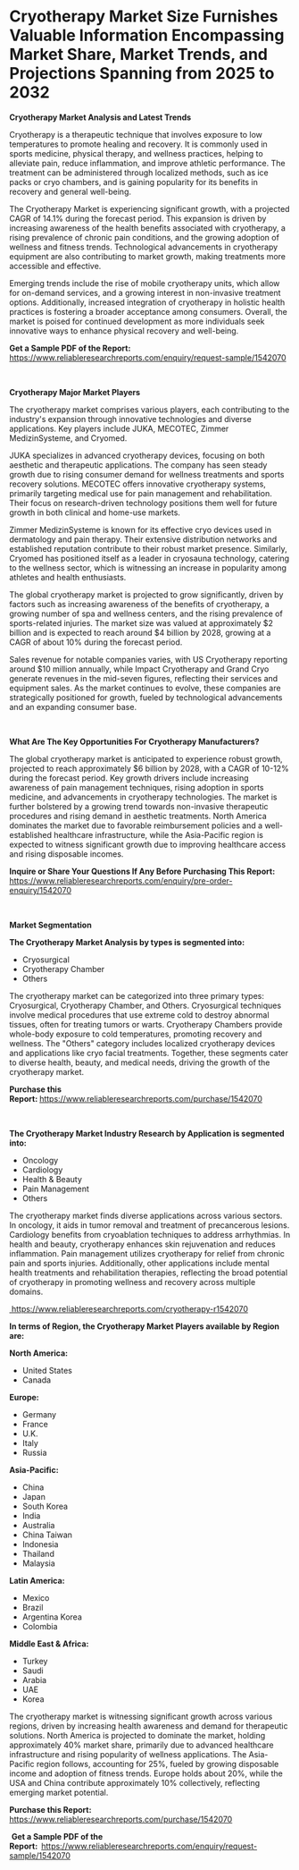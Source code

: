 <p><h1>Cryotherapy Market Size Furnishes Valuable Information Encompassing Market Share, Market Trends, and Projections Spanning from 2025 to 2032</h1></p><p><strong>Cryotherapy Market Analysis and Latest Trends</strong></p>
<p><p>Cryotherapy is a therapeutic technique that involves exposure to low temperatures to promote healing and recovery. It is commonly used in sports medicine, physical therapy, and wellness practices, helping to alleviate pain, reduce inflammation, and improve athletic performance. The treatment can be administered through localized methods, such as ice packs or cryo chambers, and is gaining popularity for its benefits in recovery and general well-being.</p><p>The Cryotherapy Market is experiencing significant growth, with a projected CAGR of 14.1% during the forecast period. This expansion is driven by increasing awareness of the health benefits associated with cryotherapy, a rising prevalence of chronic pain conditions, and the growing adoption of wellness and fitness trends. Technological advancements in cryotherapy equipment are also contributing to market growth, making treatments more accessible and effective.</p><p>Emerging trends include the rise of mobile cryotherapy units, which allow for on-demand services, and a growing interest in non-invasive treatment options. Additionally, increased integration of cryotherapy in holistic health practices is fostering a broader acceptance among consumers. Overall, the market is poised for continued development as more individuals seek innovative ways to enhance physical recovery and well-being.</p></p>
<p><strong>Get a Sample PDF of the Report:&nbsp;</strong> <a href="https://www.reliableresearchreports.com/enquiry/request-sample/1542070?utm_campaign=3359&utm_medium=2&utm_source=Github&utm_content=ia&utm_term=13042025&utm_id=cryotherapy">https://www.reliableresearchreports.com/enquiry/request-sample/1542070</a></p>
<p>&nbsp;</p>
<p><strong>Cryotherapy Major Market Players</strong></p>
<p><p>The cryotherapy market comprises various players, each contributing to the industry's expansion through innovative technologies and diverse applications. Key players include JUKA, MECOTEC, Zimmer MedizinSysteme, and Cryomed.</p><p>JUKA specializes in advanced cryotherapy devices, focusing on both aesthetic and therapeutic applications. The company has seen steady growth due to rising consumer demand for wellness treatments and sports recovery solutions. MECOTEC offers innovative cryotherapy systems, primarily targeting medical use for pain management and rehabilitation. Their focus on research-driven technology positions them well for future growth in both clinical and home-use markets.</p><p>Zimmer MedizinSysteme is known for its effective cryo devices used in dermatology and pain therapy. Their extensive distribution networks and established reputation contribute to their robust market presence. Similarly, Cryomed has positioned itself as a leader in cryosauna technology, catering to the wellness sector, which is witnessing an increase in popularity among athletes and health enthusiasts.</p><p>The global cryotherapy market is projected to grow significantly, driven by factors such as increasing awareness of the benefits of cryotherapy, a growing number of spa and wellness centers, and the rising prevalence of sports-related injuries. The market size was valued at approximately $2 billion and is expected to reach around $4 billion by 2028, growing at a CAGR of about 10% during the forecast period.</p><p>Sales revenue for notable companies varies, with US Cryotherapy reporting around $10 million annually, while Impact Cryotherapy and Grand Cryo generate revenues in the mid-seven figures, reflecting their services and equipment sales. As the market continues to evolve, these companies are strategically positioned for growth, fueled by technological advancements and an expanding consumer base.</p></p>
<p>&nbsp;</p>
<p><strong>What Are The Key Opportunities For Cryotherapy Manufacturers?</strong></p>
<p><p>The global cryotherapy market is anticipated to experience robust growth, projected to reach approximately $6 billion by 2028, with a CAGR of 10-12% during the forecast period. Key growth drivers include increasing awareness of pain management techniques, rising adoption in sports medicine, and advancements in cryotherapy technologies. The market is further bolstered by a growing trend towards non-invasive therapeutic procedures and rising demand in aesthetic treatments. North America dominates the market due to favorable reimbursement policies and a well-established healthcare infrastructure, while the Asia-Pacific region is expected to witness significant growth due to improving healthcare access and rising disposable incomes.</p></p>
<p><strong>Inquire or Share Your Questions If Any Before Purchasing This Report:</strong> <a href="https://www.reliableresearchreports.com/enquiry/pre-order-enquiry/1542070?utm_campaign=3359&utm_medium=2&utm_source=Github&utm_content=ia&utm_term=13042025&utm_id=cryotherapy">https://www.reliableresearchreports.com/enquiry/pre-order-enquiry/1542070</a></p>
<p>&nbsp;</p>
<p><strong>Market Segmentation</strong></p>
<p><strong>The Cryotherapy Market Analysis by types is segmented into:</strong></p>
<p><ul><li>Cryosurgical</li><li>Cryotherapy Chamber</li><li>Others</li></ul></p>
<p><p>The cryotherapy market can be categorized into three primary types: Cryosurgical, Cryotherapy Chamber, and Others. Cryosurgical techniques involve medical procedures that use extreme cold to destroy abnormal tissues, often for treating tumors or warts. Cryotherapy Chambers provide whole-body exposure to cold temperatures, promoting recovery and wellness. The "Others" category includes localized cryotherapy devices and applications like cryo facial treatments. Together, these segments cater to diverse health, beauty, and medical needs, driving the growth of the cryotherapy market.</p></p>
<p><strong>Purchase this Report:&nbsp;</strong><a href="https://www.reliableresearchreports.com/purchase/1542070?utm_campaign=3359&utm_medium=2&utm_source=Github&utm_content=ia&utm_term=13042025&utm_id=cryotherapy">https://www.reliableresearchreports.com/purchase/1542070</a></p>
<p>&nbsp;</p>
<p><strong>The Cryotherapy Market Industry Research by Application is segmented into:</strong></p>
<p><ul><li>Oncology</li><li>Cardiology</li><li>Health & Beauty</li><li>Pain Management</li><li>Others</li></ul></p>
<p><p>The cryotherapy market finds diverse applications across various sectors. In oncology, it aids in tumor removal and treatment of precancerous lesions. Cardiology benefits from cryoablation techniques to address arrhythmias. In health and beauty, cryotherapy enhances skin rejuvenation and reduces inflammation. Pain management utilizes cryotherapy for relief from chronic pain and sports injuries. Additionally, other applications include mental health treatments and rehabilitation therapies, reflecting the broad potential of cryotherapy in promoting wellness and recovery across multiple domains.</p></p>
<p><a href="https://www.reliableresearchreports.com/cryotherapy-r1542070?utm_campaign=3359&utm_medium=2&utm_source=Github&utm_content=ia&utm_term=13042025&utm_id=cryotherapy">&nbsp;https://www.reliableresearchreports.com/cryotherapy-r1542070</a></p>
<p><strong>In terms of Region, the Cryotherapy Market Players available by Region are:</strong></p>
<p>
    <p> <strong> North America: </strong>
        <ul>
            <li>United States</li>
            <li>Canada</li>
        </ul>
        </p> 
    <p> <strong> Europe: </strong>
        <ul>
            <li>Germany</li>
            <li>France</li>
            <li>U.K.</li>
            <li>Italy</li>
            <li>Russia</li>
        </ul>
        </p> 
    <p> <strong> Asia-Pacific: </strong>
        <ul>
            <li>China</li>
            <li>Japan</li>
            <li>South Korea</li>
            <li>India</li>
            <li>Australia</li>
            <li>China Taiwan</li>
            <li>Indonesia</li>
            <li>Thailand</li>
            <li>Malaysia</li>
        </ul>
        </p> 
    <p> <strong> Latin America: </strong>
        <ul>
            <li>Mexico</li>
            <li>Brazil</li>
            <li>Argentina Korea</li>
            <li>Colombia</li>
        </ul>
        </p> 
    <p> <strong> Middle East & Africa: </strong>
        <ul>
            <li>Turkey</li>
            <li>Saudi</li>
            <li>Arabia</li>
            <li>UAE</li>
            <li>Korea</li>
        </ul>
    </p>
    </p>
<p><p>The cryotherapy market is witnessing significant growth across various regions, driven by increasing health awareness and demand for therapeutic solutions. North America is projected to dominate the market, holding approximately 40% market share, primarily due to advanced healthcare infrastructure and rising popularity of wellness applications. The Asia-Pacific region follows, accounting for 25%, fueled by growing disposable income and adoption of fitness trends. Europe holds about 20%, while the USA and China contribute approximately 10% collectively, reflecting emerging market potential.</p></p>
<p><strong>Purchase this Report: </strong><a href="https://www.reliableresearchreports.com/purchase/1542070?utm_campaign=3359&utm_medium=2&utm_source=Github&utm_content=ia&utm_term=13042025&utm_id=cryotherapy">https://www.reliableresearchreports.com/purchase/1542070</a></p>
<p>&nbsp;<strong>Get a Sample PDF of the Report:&nbsp;&nbsp;</strong><a href="https://www.reliableresearchreports.com/enquiry/request-sample/1542070?utm_campaign=3359&utm_medium=2&utm_source=Github&utm_content=ia&utm_term=13042025&utm_id=cryotherapy">https://www.reliableresearchreports.com/enquiry/request-sample/1542070</a></p>
<p><strong></strong></p>
<p><p></p><p></p><p></p></p>